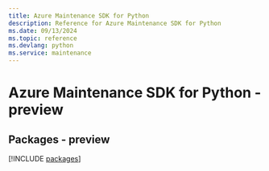 ```yaml
---
title: Azure Maintenance SDK for Python
description: Reference for Azure Maintenance SDK for Python
ms.date: 09/13/2024
ms.topic: reference
ms.devlang: python
ms.service: maintenance
---
```

# Azure Maintenance SDK for Python - preview
## Packages - preview
[!INCLUDE [packages](maintenance-index.md)]